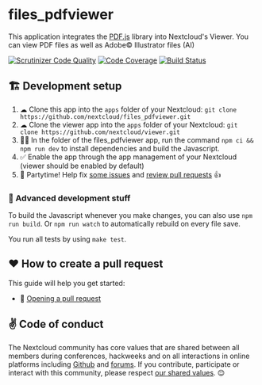 files_pdfviewer
======

This application integrates the [PDF.js](https://mozilla.github.io/pdf.js/) library into Nextcloud's Viewer.
You can view PDF files as well as Adobe© Illustrator files (AI)

[![Scrutinizer Code Quality](https://scrutinizer-ci.com/g/owncloud/files_pdfviewer/badges/quality-score.png?b=master)](https://scrutinizer-ci.com/g/nextcloud/files_pdfviewer/?branch=master)
[![Code Coverage](https://scrutinizer-ci.com/g/owncloud/files_pdfviewer/badges/coverage.png?b=master)](https://scrutinizer-ci.com/g/nextcloud/files_pdfviewer/?branch=master)
[![Build Status](https://travis-ci.org/owncloud/files_pdfviewer.svg)](https://travis-ci.org/nextcloud/files_pdfviewer)


## 🏗 Development setup

1. ☁ Clone this app into the `apps` folder of your Nextcloud: `git clone https://github.com/nextcloud/files_pdfviewer.git`
1. ☁ Clone the viewer app into the `apps` folder of your Nextcloud: `git clone https://github.com/nextcloud/viewer.git`
2. 👩‍💻 In the folder of the files_pdfviewer app, run the command `npm ci && npm run dev` to install dependencies and build the Javascript.
3. ✅ Enable the app through the app management of your Nextcloud (viewer should be enabled by default)
4. 🎉 Partytime! Help fix [some issues](https://github.com/nextcloud/files_pdfviewer/issues) and [review pull requests](https://github.com/nextcloud/files_pdfviewer/pulls) 👍


### 🧙 Advanced development stuff

To build the Javascript whenever you make changes, you can also use `npm run build`. Or `npm run watch` to automatically rebuild on every file save.

You run all tests by using `make test`.


## ♥ How to create a pull request

This guide will help you get started:
- 💃 [Opening a pull request](https://opensource.guide/how-to-contribute/#opening-a-pull-request)


## ✌ Code of conduct

The Nextcloud community has core values that are shared between all members during conferences, hackweeks and on all interactions in online platforms including [Github](https://github.com/nextcloud) and [forums](https://help.nextcloud.com). If you contribute, participate or interact with this community, please respect [our shared values](https://nextcloud.com/code-of-conduct/). 😌
